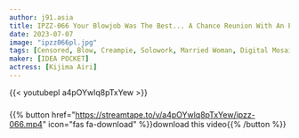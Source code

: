 ```yaml
---
author: j91.asia
title: IPZZ-066 Your Blowjob Was The Best... A Chance Reunion With An Ex-Boyfriend You Hate Now... Mouth NTR Airi Kijima
date: 2023-07-07
image: "ipzz066pl.jpg"
tags: [Censored, Blow, Creampie, Solowork, Married Woman, Digital Mosaic, Cuckold]
maker: [IDEA POCKET]
actress: [Kijima Airi]
---
```



{{< youtubepl a4pOYwlq8pTxYew >}}
###

{{% button href="https://streamtape.to/v/a4pOYwlq8pTxYew/ipzz-066.mp4" icon="fas fa-download" %}}download this video{{% /button %}}

